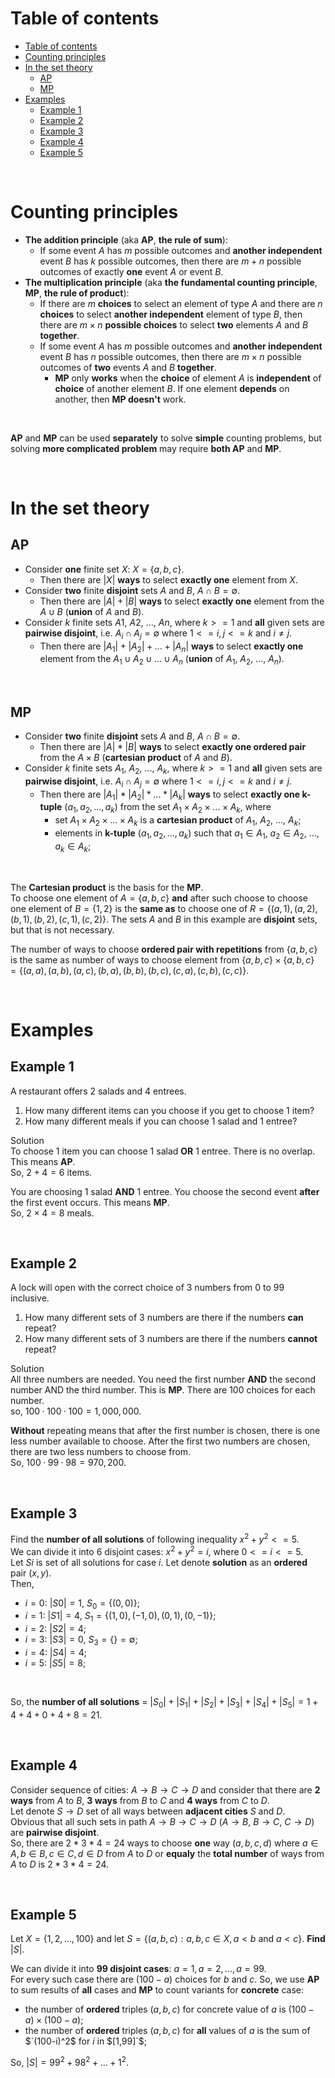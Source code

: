 # Table of contents
- [Table of contents](#table-of-contents)
- [Counting principles](#counting-principles)
- [In the set theory](#in-the-set-theory)
  - [AP](#ap)
  - [MP](#mp)
- [Examples](#examples)
  - [Example 1](#example-1)
  - [Example 2](#example-2)
  - [Example 3](#example-3)
  - [Example 4](#example-4)
  - [Example 5](#example-5)

<br>

# Counting principles
- **The addition principle** (aka **AP**, **the rule of sum**):
  - If some event $A$ has $m$ possible outcomes and **another independent** event $B$ has $k$ possible outcomes, then there are $m + n$ possible outcomes of exactly **one** event $A$ or event $B$.
- **The multiplication principle** (aka **the fundamental counting principle**, **MP**, **the rule of product**):
  - If there are $m$ **choices** to select an element of type $A$ and there are $n$ **choices** to select **another independent** element of type $B$, then there are $m \times n$ **possible choices** to select **two** elements $A$ and $B$ **together**.
  - If some event $A$ has $m$ possible outcomes and **another independent** event $B$ has $n$ possible outcomes, then there are $m \times n$ possible outcomes of **two** events $A$ and $B$ **together**.
    - **MP** only **works** when the **choice** of element $A$ is **independent** of **choice** of another element $B$. If one element **depends** on another, then **MP doesn't** work.

<br>

**AP** and **MP** can be used **separately** to solve **simple** counting problems, but solving **more complicated problem** may require **both AP** and **MP**.

<br>

# In the set theory
## AP
- Consider **one** finite set $X$: $`X = \{a, b, c\}`$.
  - Then there are $|X|$ **ways** to select **exactly one** element from $X$.
- Consider **two** finite **disjoint** sets $A$ and $B$, $A ∩ B = ∅$.
  - Then there are $|A| + |B|$ **ways** to select **exactly one** element from the $A ∪ B$ (**union** of $A$ and $B$).
- Consider $k$ finite sets $A1$, $A2$, ..., $An$, where $k >= 1$ and **all** given sets are **pairwise disjoint**, i.e. $`A_i ∩ A_j = ∅`$ where $1 <= i,j <= k$ and $i ≠ j$.
  - Then there are $`|A_1| + |A_2| + ... + |A_n|`$ **ways** to select **exactly one** element from the $`A_1 ∪ A_2 ∪ ... ∪ A_n`$ (**union** of $`A_1`$, $`A_2`$, ..., $`A_n`$).

<br>

## MP
- Consider **two** finite **disjoint** sets $A$ and $B$, $A ∩ B = ∅$.
  - Then there are $|A| * |B|$ **ways** to select **exactly one ordered pair** from the $A \times B$ (**cartesian product** of $A$ and $B$).
- Consider $k$ finite sets $`A_1`$, $`A_2`$, ..., $`A_k`$, where $k >= 1$ and **all** given sets are **pairwise disjoint**, i.e. $`A_i ∩ A_j = ∅`$ where $1 <= i,j <= k$ and $i ≠ j$.
  - Then there are $`|A_1| * |A_2| * ... * |A_k|`$ **ways** to select **exactly one k-tuple** $`(a_1, a_2, ..., a_k)`$ from the set $`A_1 \times A_2 \times ... \times A_k`$, where
    - set $`A_1 \times A_2 \times ... \times A_k`$ is a **cartesian product** of $`A_1`$, $`A_2`$, ..., $`A_k`$;
    - elements in **k-tuple** $`(a_1, a_2, ..., a_k)`$ such that $`a_1∈A_1`$, $`a_2∈A_2`$, ..., $`a_k∈A_k`$;

<br>

The **Cartesian product** is the basis for the **MP**.<br>
To choose one element of $`A = \{a,b,c\}`$ **and** after such choose to choose one element of $`B = \{1,2\}`$ is the **same as** to choose one of $`R = \{(a,1), (a,2), (b,1), (b,2), (c,1), (c,2)\}`$. The sets $A$ and $B$ in this example are **disjoint** sets, but that is not necessary.<br>

The number of ways to choose **ordered pair with repetitions** from $`\{a,b,c\}`$ is the same as number of ways to choose element from $`\{a,b,c\} \times \{a,b,c\} = \{(a,a), (a,b), (a,c), (b,a), (b,b),(b,c),(c,a),(c,b),(c,c)\}`$.

<br>

# Examples
## Example 1
A restaurant offers 2 salads and 4 entrees.
1. How many different items can you choose if you get to choose 1 item?
2. How many different meals if you can choose 1 salad and 1 entree?

Solution<br>
To choose 1 item you can choose 1 salad **OR** 1 entree. There is no overlap. This means **AP**.<br>
So, $2+4=6$ items.<br>

You are choosing 1 salad **AND** 1 entree. You choose the second event **after** the first event occurs. This means **MP**.<br>
So, $2×4=8$ meals.<br>

<br>

## Example 2
A lock will open with the correct choice of 3 numbers from 0 to 99 inclusive.<br>
1. How many different sets of 3 numbers are there if the numbers **can** repeat?
2. How many different sets of 3 numbers are there if the numbers **cannot** repeat?

Solution<br>
All three numbers are needed. You need the first number **AND** the second number AND the third number. This is **MP**. There are 100 choices for each number.<br>
so, $100·100·100=1,000,000$.<br>

**Without** repeating means that after the first number is chosen, there is one less number available to choose. After the first two numbers are chosen, there are two less numbers to choose from.<br>
So, $100·99·98=970,200$.<br>

<br>

## Example 3
Find the **number of all solutions** of following inequality $`x^2 + y^2 <= 5`$.<br>
We can divide it into 6 disjoint cases: $`x^2 + y^2 = i`$, where $0 <= i <= 5$.<br>
Let $Si$ is set of all solutions for case $i$. Let denote **solution** as an **ordered** pair $(x,y)$.<br>
Then,<br>
- $i=0$: $|S0| = 1$, $`S_0 = \{(0,0)\}`$;
- $i=1$: $|S1| = 4$, $`S_1 = \{(1,0), (-1,0), (0,1), (0,-1)\}`$;
- $i=2$: $|S2| = 4$;
- $i=3$: $|S3| = 0$, $`S_3 = \{\} = ∅`$;
- $i=4$: $|S4| = 4$;
- $i=5$: $|S5| = 8$;

<br>

So, the **number of all solutions** = $`|S_0| + |S_1| + |S_2| + |S_3| + |S_4| + |S_5| = 1 + 4 + 4 + 0 + 4 + 8 = 21`$.

<br>

## Example 4
Consider sequence of cities: $A \rightarrow B \rightarrow C \rightarrow D$ and consider that there are **2 ways** from $A$ to $B$, **3 ways** from $B$ to $C$ and **4 ways** from $C$ to $D$.<br>
Let denote $S \rightarrow D$ set of all ways between **adjacent cities** $S$ and $D$.<br>
Obvious that all such sets in path $A \rightarrow B \rightarrow C \rightarrow D$ ($A \rightarrow B$, $B \rightarrow C$, $C \rightarrow D$) are **pairwise disjoint**.<br>
So, there are $2 * 3 * 4 = 24$ ways to choose **one** way $(a,b,c,d) \  \text{where} \  a∈A, b∈B, c∈C, d∈D$ from $A$ to $D$ or **equaly** the **total number** of ways from $A$ to $D$ is $2 * 3 * 4 = 24$.<br>

<br>

## Example 5
Let $`X = \{1,2, ..., 100\}`$ and let $`S = \{(a,b,c): a,b,c ∈ X, a \lt b \ \text{and} \  a \lt c\}`$. **Find** $|S|$.<br>

We can divide it into **99 disjoint cases**: $a=1, a=2, ..., a=99$.<br>
For every such case there are $(100 - a)$ choices for $b$ and $c$.
So, we use **AP** to sum results of **all** cases and **MP** to count variants for **concrete** case:
- the number of **ordered** triples $(a,b,c)$ for concrete value of $a$ is $(100-a) \times (100-a)$;
- the number of **ordered** triples $(a,b,c)$ for **all** values of $a$ is the sum of $`(100-i)^2$ for $i$ in $[1,99]`$;

So, $`|S| = 99^2 + 98^2 + ... + 1^2`$.

